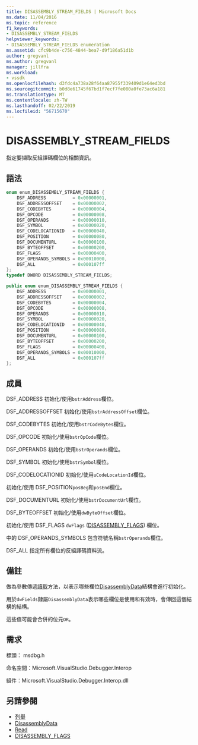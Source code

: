 ```yaml
---
title: DISASSEMBLY_STREAM_FIELDS | Microsoft Docs
ms.date: 11/04/2016
ms.topic: reference
f1_keywords:
- DISASSEMBLY_STREAM_FIELDS
helpviewer_keywords:
- DISASSEMBLY_STREAM_FIELDS enumeration
ms.assetid: cfc9b4de-c756-4844-bea7-d9f186a51d1b
author: gregvanl
ms.author: gregvanl
manager: jillfra
ms.workload:
- vssdk
ms.openlocfilehash: d3fdc4a738a28f64aa87955f339409d1e64ed3bd
ms.sourcegitcommit: b0d8e61745f67bd1f7ecf7fe080a0fe73ac6a181
ms.translationtype: MT
ms.contentlocale: zh-TW
ms.lasthandoff: 02/22/2019
ms.locfileid: "56715670"
---
```

# <a name="disassemblystreamfields"></a>DISASSEMBLY_STREAM_FIELDS
指定要擷取反組譯碼欄位的相關資訊。

## <a name="syntax"></a>語法

```cpp
enum enum_DISASSEMBLY_STREAM_FIELDS {
    DSF_ADDRESS          = 0x00000001,
    DSF_ADDRESSOFFSET    = 0x00000002,
    DSF_CODEBYTES        = 0x00000004,
    DSF_OPCODE           = 0x00000008,
    DSF_OPERANDS         = 0x00000010,
    DSF_SYMBOL           = 0x00000020,
    DSF_CODELOCATIONID   = 0x00000040,
    DSF_POSITION         = 0x00000080,
    DSF_DOCUMENTURL      = 0x00000100,
    DSF_BYTEOFFSET       = 0x00000200,
    DSF_FLAGS            = 0x00000400,
    DSF_OPERANDS_SYMBOLS = 0x00010000,
    DSF_ALL              = 0x000107ff
};
typedef DWORD DISASSEMBLY_STREAM_FIELDS;
```

```csharp
public enum enum_DISASSEMBLY_STREAM_FIELDS {
    DSF_ADDRESS          = 0x00000001,
    DSF_ADDRESSOFFSET    = 0x00000002,
    DSF_CODEBYTES        = 0x00000004,
    DSF_OPCODE           = 0x00000008,
    DSF_OPERANDS         = 0x00000010,
    DSF_SYMBOL           = 0x00000020,
    DSF_CODELOCATIONID   = 0x00000040,
    DSF_POSITION         = 0x00000080,
    DSF_DOCUMENTURL      = 0x00000100,
    DSF_BYTEOFFSET       = 0x00000200,
    DSF_FLAGS            = 0x00000400,
    DSF_OPERANDS_SYMBOLS = 0x00010000,
    DSF_ALL              = 0x000107ff
};
```

## <a name="members"></a>成員
DSF_ADDRESS 初始化/使用`bstrAddress`欄位。

DSF_ADDRESSOFFSET 初始化/使用`bstrAddressOffset`欄位。

DSF_CODEBYTES 初始化/使用`bstrCodeBytes`欄位。

DSF_OPCODE 初始化/使用`bstrOpCode`欄位。

DSF_OPERANDS 初始化/使用`bstrOperands`欄位。

DSF_SYMBOL 初始化/使用`bstrSymbol`欄位。

DSF_CODELOCATIONID 初始化/使用`uCodeLocationId`欄位。

初始化/使用 DSF_POSITION`posBeg`和`posEnd`欄位。

DSF_DOCUMENTURL 初始化/使用`bstrDocumentUrl`欄位。

DSF_BYTEOFFSET 初始化/使用`dwByteOffset`欄位。

初始化/使用 DSF_FLAGS `dwFlags` ([DISASSEMBLY_FLAGS](../../../extensibility/debugger/reference/disassembly-flags.md)) 欄位。

中的 DSF_OPERANDS_SYMBOLS 包含符號名稱`bstrOperands`欄位。

DSF_ALL 指定所有欄位的反組譯碼資料流。

## <a name="remarks"></a>備註
做為參數傳遞[讀取](../../../extensibility/debugger/reference/idebugdisassemblystream2-read.md)方法，以表示哪些欄位[DisassemblyData](../../../extensibility/debugger/reference/disassemblydata.md)結構會進行初始化。

用於`dwFields`隸屬`DisassemblyData`表示哪些欄位是使用和有效時，會傳回這個結構的結構。

這些值可能會合併的位元`OR`。

## <a name="requirements"></a>需求
標頭： msdbg.h

命名空間：Microsoft.VisualStudio.Debugger.Interop

組件︰Microsoft.VisualStudio.Debugger.Interop.dll

## <a name="see-also"></a>另請參閱
- [列舉](../../../extensibility/debugger/reference/enumerations-visual-studio-debugging.md)
- [DisassemblyData](../../../extensibility/debugger/reference/disassemblydata.md)
- [Read](../../../extensibility/debugger/reference/idebugdisassemblystream2-read.md)
- [DISASSEMBLY_FLAGS](../../../extensibility/debugger/reference/disassembly-flags.md)
